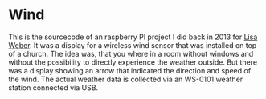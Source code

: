 # Wind
This is the sourcecode of an raspberry PI project I did back in 2013 for [Lisa Weber](http://www.lisaweber.net). It was a display for a wireless wind sensor that was installed on top of a church. The idea was, that you where in a room without windows and without the possibility to directly experience the weather outside. But there was a display showing an arrow that indicated the direction and speed of the wind. The actual weather data is collected via an WS-0101 weather station connected via USB.
